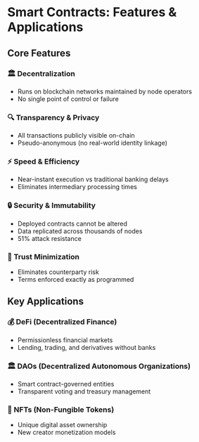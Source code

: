 # Smart Contracts: Features & Applications

## Core Features

### 🏛️ Decentralization
- Runs on blockchain networks maintained by node operators
- No single point of control or failure

### 🔍 Transparency & Privacy
- All transactions publicly visible on-chain
- Pseudo-anonymous (no real-world identity linkage)

### ⚡ Speed & Efficiency
- Near-instant execution vs traditional banking delays
- Eliminates intermediary processing times

### 🔒 Security & Immutability
- Deployed contracts cannot be altered
- Data replicated across thousands of nodes
- 51% attack resistance

### 🤝 Trust Minimization
- Eliminates counterparty risk
- Terms enforced exactly as programmed

## Key Applications

### 💰 DeFi (Decentralized Finance)
- Permissionless financial markets
- Lending, trading, and derivatives without banks

### 🏛 DAOs (Decentralized Autonomous Organizations)
- Smart contract-governed entities
- Transparent voting and treasury management

### 🎨 NFTs (Non-Fungible Tokens)
- Unique digital asset ownership
- New creator monetization models


